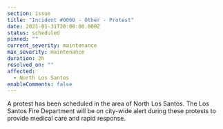 ```yaml
---
section: issue
title: "Incident #0060 - Other - Protest"
date: 2021-01-31T20:00:00.000Z
status: scheduled
pinned: ""
current_severity: maintenance
max_severity: maintenance
duration: 2h
resolved_on: ""
affected:
  - North Los Santos
enableComments: false
---
```

A protest has been scheduled in the area of North Los Santos. The Los Santos Fire Department will be on city-wide alert during these protests to provide medical care and rapid response.